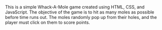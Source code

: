 This is a simple Whack-A-Mole game created using HTML, CSS, and JavaScript. The objective of the game is to hit as many moles as possible before time runs out. The moles randomly pop up from their holes, and the player must click on them to score points.
